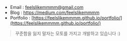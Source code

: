 
- Email : feelslikemmmm@gmail.com <br>
- Blog : https://medium.com/feelslikemmmm <br>
- Portfolio : [https://feelslikemmmm.github.io/portfolio/](https://feelslikemmmm.github.io/portfolio/)

>꾸준함을 잃지 말자는 모토를 가지고 개발하고 있습니다 :)
<!--
**feelslikemmmm/Feelslikemmmm** is a ✨ _special_ ✨ repository because its `README.md` (this file) appears on your GitHub profile.

Here are some ideas to get you started:

- 🔭 I’m currently working on ...
- 🌱 I’m currently learning ...
- 👯 I’m looking to collaborate on ...🖐🏻
- 🤔 I’m looking for help with ...
- 💬 Ask me about ...
- 📫 How to reach me: ...
- 😄 Pronouns: ...
- ⚡ Fun fact: ...
-->
